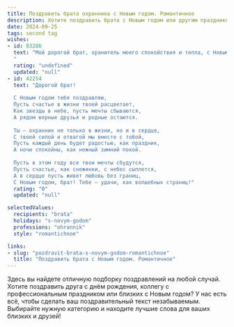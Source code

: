```yaml
---
title: Поздравить брата охранника с Новым годом. Романтичное
description: Хотите поздравить брата с Новым годом или другим праздником? Наш ИИ создаст незабываемое поздравление, а вы обязательно выделитесь среди других.  
date: 2024-09-25
tags: second tag
wishes:
- id: 83286
  text: "Мой дорогой брат, хранитель моего спокойствия и тепла, с Новым годом!  Пусть этот год будет полон не только ярких событий и исполнения желаний, но и того тихого семейного счастья, которое ты так бережно хранишь, как драгоценность.  Пусть твоя сила и верность,  чтобы защитить близких,  будут вознаграждены сторицей любовью и пониманием.  Я желаю тебе, мой любимый брат,  волшебства,  мира и нежности в Новом году.  Пусть звёзды светят тебе, а сердце всегда будет полно надежды и радости.
  "
  rating: "undefined"
  updated: "null"
- id: 42254
  text: "Дорогой брат!
  
  С Новым годом тебя поздравляю,
  Пусть счастье в жизни твоей расцветает,
  Как звезды в небе, пусть мечты сбываются,
  А рядом верные друзья и родные остаются.
  
  Ты — охранник не только в жизни, но и в сердце,
  С твоей силой и отвагой мы вместе с тобой,
  Пусть каждый день будет радостью, как праздник,
  А ночи спокойны, как нежный зимний покой.
  
  Пусть в этом году все твои мечты сбудутся,
  Пусть счастье, как снежинки, с небес сыплется,
  А в сердце пусть живет любовь без границ,
  С Новым годом, брат! Тебе — удачи, как волшебных страниц!"
  rating: "0"
  updated: "null"

selectedValues:
  recipients: "brata"
  holidays: "s-novym-godom"
  professions: "ohrannik"
  style: "romantichnoe"

links:
- slug: "pozdravit-brata-s-novym-godom-romantichnoe"
  title: "Поздравить брата с Новым годом. Романтичное"
---
```


Здесь вы найдете отличную подборку поздравлений на любой случай. 
Хотите поздравить друга с днём рождения, коллегу с профессиональным праздником или близких с Новым годом? У нас есть всё, чтобы сделать ваш поздравительный текст незабываемым. Выбирайте нужную категорию и находите лучшие слова для ваших близких и друзей!
